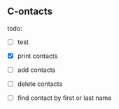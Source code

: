 ## C-ontacts

todo:

- [ ] test

- [X] print contacts
- [ ] add contacts
- [ ] delete contacts 
- [ ] find contact by first or last name

